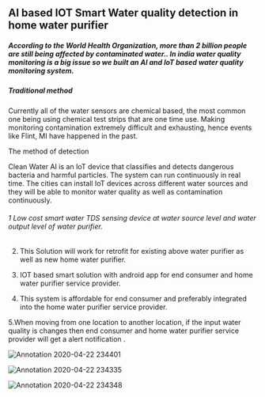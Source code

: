 ## AI based IOT Smart Water quality detection in home water purifier

##### According to the World Health Organization, more than 2 billion people are still being affected by contaminated water.. In india water quality monitoring is a big issue so we built an AI and IoT based water quality monitoring system.

##### Traditional method

Currently all of the water sensors are chemical based, the most common one being using chemical test strips that are one time use. Making monitoring contamination extremely difficult and exhausting, hence events like Flint, MI have happened in the past.

The method of detection

Clean Water AI is an IoT device that classifies and detects dangerous bacteria and harmful particles. The system can run continuously in real time. The cities can install IoT devices across different water sources and they will be able to monitor water quality as well as contamination continuously.


###### 1 Low cost smart water TDS sensing device at water source level and water output level of water purifier.

2. This Solution will work for retrofit for existing above water purifier as well as new home water purifier.

3. IOT based smart solution with android app for end consumer and home water purifier service provider.

 4. This system is affordable for end consumer and preferably integrated into the home water purifier service provider.

5.When moving from one location to another location, if the input water quality is changes then end consumer and home water purifier service provider will get a  alert notification .


![Annotation 2020-04-22 234401](https://user-images.githubusercontent.com/47140660/80018119-33406900-84f3-11ea-8101-c02cf7235b45.png)


![Annotation 2020-04-22 234335](https://user-images.githubusercontent.com/47140660/80018160-40f5ee80-84f3-11ea-8e20-e36290f92732.png)


![Annotation 2020-04-22 234348](https://user-images.githubusercontent.com/47140660/80018192-4b17ed00-84f3-11ea-9def-0d058cd45f1c.png)
